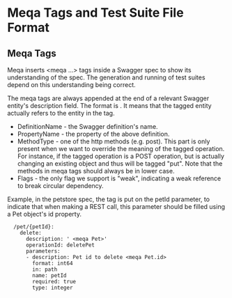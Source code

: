 # Meqa Tags and Test Suite File Format

## Meqa Tags

Meqa inserts <meqa ...> tags inside a Swagger spec to show its understanding of the spec. The generation and running of test suites depend on this understanding being correct.

The meqa tags are always appended at the end of a relevant Swagger entity's description field. The format is <meqa DefinitionName.PropertyName.MethodType flags>. It means that the tagged entity actually refers to the entity in the tag.

* DefinitionName - the Swagger definition's name.
* PropertyName - the property of the above definition.
* MethodType - one of the http methods (e.g. post). This part is only present when we want to override the meaning of the tagged operation. For instance, if the tagged operation is a POST operation, but is actually changing an existing object and thus will be tagged "put". Note that the methods in meqa tags should always be in lower case.
* Flags - the only flag we support is "weak", indicating a weak reference to break circular dependency.

Example, in the petstore spec, the <meqa Pet.id> tag is put on the petId parameter, to indicate that when making a REST call, this parameter should be filled using a Pet object's id property.
```
  /pet/{petId}:
    delete:
      description: ' <meqa Pet>'
      operationId: deletePet
      parameters:
      - description: Pet id to delete <meqa Pet.id>
        format: int64
        in: path
        name: petId
        required: true
        type: integer
```

## 